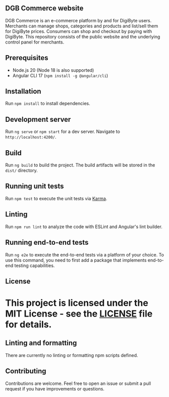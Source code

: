 ## DGB Commerce website
DGB Commerce is an e-commerce platform by and for DigiByte users. Merchants can manage shops, categories and products and list/sell them for DigiByte prices. Consumers can shop and checkout by paying with DigiByte. This repository consists of the public website and the underlying control panel for merchants.

## Prerequisites

- Node.js 20 (Node 18 is also supported)
- Angular CLI 17 (`npm install -g @angular/cli`)

## Installation

Run `npm install` to install dependencies.

## Development server
Run `ng serve` or `npm start` for a dev server. Navigate to `http://localhost:4200/`.

## Build
Run `ng build` to build the project. The build artifacts will be stored in the `dist/` directory.

## Running unit tests
Run `npm test` to execute the unit tests via [Karma](https://karma-runner.github.io).

## Linting
Run `npm run lint` to analyze the code with ESLint and Angular's lint builder.

## Running end-to-end tests
Run `ng e2e` to execute the end-to-end tests via a platform of your choice. To use this command, you need to first add a package that implements end-to-end testing capabilities.

## License
This project is licensed under the MIT License - see the [LICENSE](LICENSE) file for details.
=======

## Linting and formatting

There are currently no linting or formatting npm scripts defined.

## Contributing

Contributions are welcome. Feel free to open an issue or submit a pull request if you have improvements or questions.

